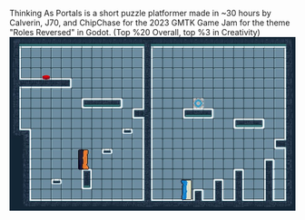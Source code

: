 Thinking As Portals is a short puzzle platformer made in ~30 hours by Calverin, J70, and ChipChase for the 2023 GMTK Game Jam for the theme "Roles Reversed" in Godot. (Top %20 Overall, top %3 in Creativity)
![Alt text](./thumbnail.jpg "Screenshot")
